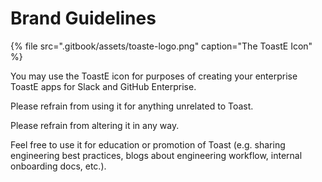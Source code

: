 # Brand Guidelines

{% file src=".gitbook/assets/toaste-logo.png" caption="The ToastE Icon" %}

You may use the ToastE icon for purposes of creating your enterprise ToastE apps for Slack and GitHub Enterprise.

Please refrain from using it for anything unrelated to Toast.

Please refrain from altering it in any way.

Feel free to use it for education or promotion of Toast \(e.g. sharing engineering best practices, blogs about engineering workflow, internal onboarding docs, etc.\).

